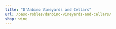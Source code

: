 ```yaml
---
title: "D'Anbino Vineyards and Cellars"
url: /paso-robles/danbino-vineyards-and-cellars/
shop: wine
---
```

